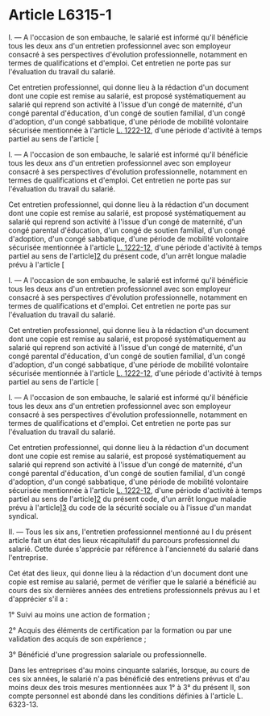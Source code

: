 # Article L6315-1

 

I. ― A l'occasion de son embauche, le salarié est informé qu'il bénéficie tous les deux ans d'un entretien professionnel avec son employeur consacré à ses perspectives d'évolution professionnelle, notamment en termes de qualifications et d'emploi. Cet entretien ne porte pas sur l'évaluation du travail du salarié. 

Cet entretien professionnel, qui donne lieu à la rédaction d'un document dont une copie est remise au salarié, est proposé systématiquement au salarié qui reprend son activité à l'issue d'un congé de maternité, d'un congé parental d'éducation, d'un congé de soutien familial, d'un congé d'adoption, d'un congé sabbatique, d'une période de mobilité volontaire sécurisée mentionnée à l'article [L. 1222-12][1], d'une période d'activité à temps partiel au sens de l'article [ 

I. ― A l'occasion de son embauche, le salarié est informé qu'il bénéficie tous les deux ans d'un entretien professionnel avec son employeur consacré à ses perspectives d'évolution professionnelle, notamment en termes de qualifications et d'emploi. Cet entretien ne porte pas sur l'évaluation du travail du salarié. 

Cet entretien professionnel, qui donne lieu à la rédaction d'un document dont une copie est remise au salarié, est proposé systématiquement au salarié qui reprend son activité à l'issue d'un congé de maternité, d'un congé parental d'éducation, d'un congé de soutien familial, d'un congé d'adoption, d'un congé sabbatique, d'une période de mobilité volontaire sécurisée mentionnée à l'article [L. 1222-12][1], d'une période d'activité à temps partiel au sens de l'article][2] du présent code, d'un arrêt longue maladie prévu à l'article [ 

I. ― A l'occasion de son embauche, le salarié est informé qu'il bénéficie tous les deux ans d'un entretien professionnel avec son employeur consacré à ses perspectives d'évolution professionnelle, notamment en termes de qualifications et d'emploi. Cet entretien ne porte pas sur l'évaluation du travail du salarié. 

Cet entretien professionnel, qui donne lieu à la rédaction d'un document dont une copie est remise au salarié, est proposé systématiquement au salarié qui reprend son activité à l'issue d'un congé de maternité, d'un congé parental d'éducation, d'un congé de soutien familial, d'un congé d'adoption, d'un congé sabbatique, d'une période de mobilité volontaire sécurisée mentionnée à l'article [L. 1222-12][1], d'une période d'activité à temps partiel au sens de l'article [ 

I. ― A l'occasion de son embauche, le salarié est informé qu'il bénéficie tous les deux ans d'un entretien professionnel avec son employeur consacré à ses perspectives d'évolution professionnelle, notamment en termes de qualifications et d'emploi. Cet entretien ne porte pas sur l'évaluation du travail du salarié. 

Cet entretien professionnel, qui donne lieu à la rédaction d'un document dont une copie est remise au salarié, est proposé systématiquement au salarié qui reprend son activité à l'issue d'un congé de maternité, d'un congé parental d'éducation, d'un congé de soutien familial, d'un congé d'adoption, d'un congé sabbatique, d'une période de mobilité volontaire sécurisée mentionnée à l'article [L. 1222-12][1], d'une période d'activité à temps partiel au sens de l'article][2] du présent code, d'un arrêt longue maladie prévu à l'article][3] du code de la sécurité sociale ou à l'issue d'un mandat syndical. 

II. ― Tous les six ans, l'entretien professionnel mentionné au I du présent article fait un état des lieux récapitulatif du parcours professionnel du salarié. Cette durée s'apprécie par référence à l'ancienneté du salarié dans l'entreprise. 

Cet état des lieux, qui donne lieu à la rédaction d'un document dont une copie est remise au salarié, permet de vérifier que le salarié a bénéficié au cours des six dernières années des entretiens professionnels prévus au I et d'apprécier s'il a : 

1° Suivi au moins une action de formation ; 

2° Acquis des éléments de certification par la formation ou par une validation des acquis de son expérience ; 

3° Bénéficié d'une progression salariale ou professionnelle. 

Dans les entreprises d'au moins cinquante salariés, lorsque, au cours de ces six années, le salarié n'a pas bénéficié des entretiens prévus et d'au moins deux des trois mesures mentionnées aux 1° à 3° du présent II, son compte personnel est abondé dans les conditions définies à l'article L. 6323-13.

 [1]: /affichCodeArticle.do?cidTexte=LEGITEXT000006072050&idArticle=LEGIARTI000027548897&dateTexte=&categorieLien=cid
 [2]: /affichCodeArticle.do?cidTexte=LEGITEXT000006072050&idArticle=LEGIARTI000006900929&dateTexte=&categorieLien=cid
 [3]: /affichCodeArticle.do?cidTexte=LEGITEXT000006073189&idArticle=LEGIARTI000006742522&dateTexte=&categorieLien=cid